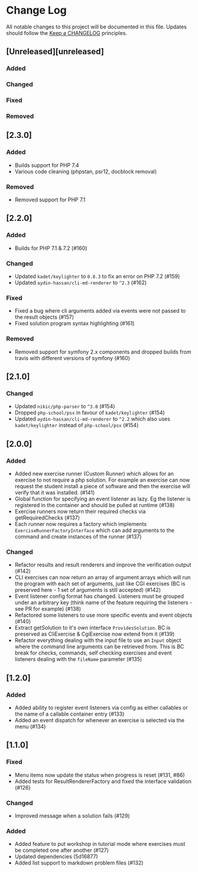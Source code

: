 # Change Log
All notable changes to this project will be documented in this file.
Updates should follow the [Keep a CHANGELOG](http://keepachangelog.com/) principles.

## [Unreleased][unreleased]
### Added

### Changed

### Fixed

### Removed

## [2.3.0]
### Added
 - Builds support for PHP 7.4
 - Various code cleaning (phpstan, psr12, docblock removal)

### Removed
 - Removed support for PHP 7.1

## [2.2.0]
### Added
 - Builds for PHP 7.1 & 7.2 (#160)

### Changed
 - Updated `kadet/keylighter` to `0.8.3` to fix an error on PHP 7.2 (#159)
 - Updated `aydin-hassan/cli-md-renderer` to `^2.3` (#162)

### Fixed
 - Fixed a bug where cli arguments added via events were not passed to the result objects (#157)
 - Fixed solution program syntax highlighting (#161)

### Removed
 - Removed support for symfony 2.x components and dropped builds from travis with different versions of symfony (#160)

## [2.1.0]
### Changed
 - Updated `nikic/php-parser` to `^3.0` (#154)
 - Dropped `php-school/psx` in favour of `kadet/keylighter` (#154)
 - Updated `aydin-hassan/cli-md-renderer` to `^2.2` which also uses `kadet/keylighter` instead of `php-school/psx` (#154)

## [2.0.0]
### Added
 - Added new exercise runner (Custom Runner) which allows for an exercise to not require a php solution. For example an exercise can now request the student install a piece of software and then the exercise will verify that it was installed. (#141)
 - Global function for specifying an event listener as lazy. Eg the listener is registered in the container and should be pulled at runtime (#138)
 - Exercise runners now return their required checks via getRequiredChecks (#137)
 - Each runner now requires a factory which implements `ExerciseRunnerFactoryInterface` which can add arguments to the command and create instances of the runner (#137)

### Changed
 - Refactor results and result renderers and improve the verification output (#142)
 - CLI exercises can now return an array of argument arrays which will run the program with each set of arguments, just like CGI exercises (BC is preserved here - 1 set of arguments is still accepted) (#142)
 - Event listener config format has changed. Listeners must be grouped under an arbitrary key (think name of the feature requiring the listeners - see PR for example) (#138)
 - Refactored some listeners to use more specific events and event objects (#140)
 - Extract getSolution to it's own interface `ProvidesSolution`. BC is preserved as CliExercise & CgiExercise now extend from it (#139)
 - Refactor everything dealing with the input file to use an `Input` object where the command line arguments can be retrieved from. This is BC break for checks, commands, self checking exercises and event listeners dealing with the `fileName` parameter (#135)

## [1.2.0]
 
### Added
 - Added ability to register event listeners via config as either callables or the name of a callable container entry (#133)
 - Added an event dispatch for whenever an exercise is selected via the menu (#134)

## [1.1.0]
### Fixed
 - Menu items now update the status when progress is reset (#131, #86)
 - Added tests for ResultRendererFactory and fixed the interface validation (#126)
   
### Changed
 - Improved message when a solution fails (#129)  
 
### Added
 - Added feature to put workshop in tutorial mode where exercises must be completed one after another (#127)
 - Updated dependencies (5d16877)
 - Added list support to markdown problem files (#132)
